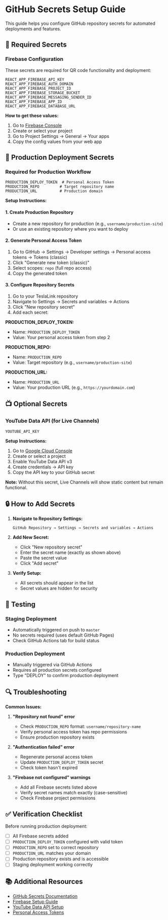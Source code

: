 # GitHub Secrets Setup Guide

This guide helps you configure GitHub repository secrets for automated deployments and features.

## 🔐 Required Secrets

### Firebase Configuration
These secrets are required for QR code functionality and deployment:

```
REACT_APP_FIREBASE_API_KEY
REACT_APP_FIREBASE_AUTH_DOMAIN  
REACT_APP_FIREBASE_PROJECT_ID
REACT_APP_FIREBASE_STORAGE_BUCKET
REACT_APP_FIREBASE_MESSAGING_SENDER_ID
REACT_APP_FIREBASE_APP_ID
REACT_APP_FIREBASE_DATABASE_URL
```

**How to get these values:**
1. Go to [Firebase Console](https://console.firebase.google.com/)
2. Create or select your project
3. Go to Project Settings → General → Your apps
4. Copy the config values from your web app

## 🚀 Production Deployment Secrets

### Required for Production Workflow
```
PRODUCTION_DEPLOY_TOKEN  # Personal Access Token
PRODUCTION_REPO         # Target repository name
PRODUCTION_URL          # Production domain
```

**Setup Instructions:**

#### 1. Create Production Repository
- Create a new repository for production (e.g., `username/production-site`)
- Or use an existing repository where you want to deploy

#### 2. Generate Personal Access Token
1. Go to GitHub → Settings → Developer settings → Personal access tokens → Tokens (classic)
2. Click "Generate new token (classic)"
3. Select scopes: `repo` (full repo access)
4. Copy the generated token

#### 3. Configure Repository Secrets
1. Go to your TeslaLink repository
2. Navigate to Settings → Secrets and variables → Actions
3. Click "New repository secret"
4. Add each secret:

**PRODUCTION_DEPLOY_TOKEN:**
- Name: `PRODUCTION_DEPLOY_TOKEN`
- Value: Your personal access token from step 2

**PRODUCTION_REPO:**
- Name: `PRODUCTION_REPO`
- Value: Target repository (e.g., `username/production-site`)

**PRODUCTION_URL:**
- Name: `PRODUCTION_URL`
- Value: Your production URL (e.g., `https://yourdomain.com`)

## 📺 Optional Secrets

### YouTube Data API (for Live Channels)
```
YOUTUBE_API_KEY
```

**Setup Instructions:**
1. Go to [Google Cloud Console](https://console.cloud.google.com/)
2. Create or select a project
3. Enable YouTube Data API v3
4. Create credentials → API key
5. Copy the API key to your GitHub secret

**Note:** Without this secret, Live Channels will show static content but remain functional.

## 🔒 How to Add Secrets

1. **Navigate to Repository Settings:**
   ```
   GitHub Repository → Settings → Secrets and variables → Actions
   ```

2. **Add New Secret:**
   - Click "New repository secret"
   - Enter the secret name (exactly as shown above)
   - Paste the secret value
   - Click "Add secret"

3. **Verify Setup:**
   - All secrets should appear in the list
   - Secret values are hidden for security

## 🧪 Testing

### Staging Deployment
- Automatically triggered on push to `master`
- No secrets required (uses default GitHub Pages)
- Check GitHub Actions tab for build status

### Production Deployment
- Manually triggered via GitHub Actions
- Requires all production secrets configured
- Type "DEPLOY" to confirm production deployment

## 🔍 Troubleshooting

**Common Issues:**

1. **"Repository not found" error**
   - Check `PRODUCTION_REPO` format: `username/repository-name`
   - Verify personal access token has repo permissions
   - Ensure production repository exists

2. **"Authentication failed" error**
   - Regenerate personal access token
   - Update `PRODUCTION_DEPLOY_TOKEN` secret
   - Check token hasn't expired

3. **"Firebase not configured" warnings**
   - Add all Firebase secrets listed above
   - Verify secret names match exactly (case-sensitive)
   - Check Firebase project permissions

## ✅ Verification Checklist

Before running production deployment:

- [ ] All Firebase secrets added
- [ ] `PRODUCTION_DEPLOY_TOKEN` configured with valid token
- [ ] `PRODUCTION_REPO` set to correct repository
- [ ] `PRODUCTION_URL` matches your domain
- [ ] Production repository exists and is accessible
- [ ] Staging deployment working correctly

## 📚 Additional Resources

- [GitHub Secrets Documentation](https://docs.github.com/en/actions/security-guides/encrypted-secrets)
- [Firebase Setup Guide](https://firebase.google.com/docs/web/setup)
- [YouTube Data API Setup](https://developers.google.com/youtube/v3/getting-started)
- [Personal Access Tokens](https://docs.github.com/en/authentication/keeping-your-account-and-data-secure/creating-a-personal-access-token)
